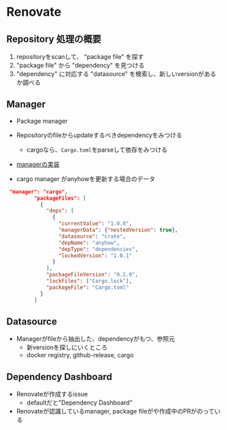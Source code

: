# Renovate

## Repository 処理の概要

1. repositoryをscanして、 "package file" を探す
2. "package file" から "dependency" を見つける
3. "dependency" に対応する "datasource" を検索し、新しいversionがあるか調べる


## Manager

* Package manager
* Repositoryのfileからupdateするべきdependencyをみつける
  * cargoなら、`Cargo.toml`をparseして依存をみつける
* [managerの実装](https://github.com/renovatebot/renovate/tree/main/lib/modules/manager)

* cargo manager がanyhowを更新する場合のデータ

```json
 "manager": "cargo",
         "packageFiles": [
           {
             "deps": [
               {
                 "currentValue": "1.0.0",
                 "managerData": {"nestedVersion": true},
                 "datasource": "crate",
                 "depName": "anyhow",
                 "depType": "dependencies",
                 "lockedVersion": "1.0.1"
               }
             ],
             "packageFileVersion": "0.1.0",
             "lockFiles": ["Cargo.lock"],
             "packageFile": "Cargo.toml"
           }
         ]
```

## Datasource

* Managerがfileから抽出した、dependencyがもつ、参照元
  * 新versionを探しにいくところ
  * docker registry, github-release, cargo


## Dependency Dashboard

* Renovateが作成するissue
  * defaultだと"Dependency Dashboard"
* Renovateが認識しているmanager, package fileがや作成中のPRがのっている
